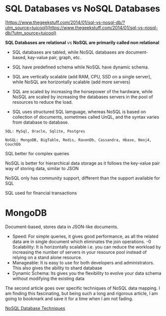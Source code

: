 # **SQL Databases vs NoSQL Databases**

[https://www.thegeekstuff.com/2014/01/sql-vs-nosql-db/?utm_source=tuicool](https://www.thegeekstuff.com/2014/01/sql-vs-nosql-db/?utm_source=tuicool)

**SQL Databases are relational** vs **NoSQL are primarily called non relational**

- SQL databases are tabled, while NoSQL databases are document-based, kay-value pair, graph, etc.

- SQL have predefined schema while NoSQL have dynamic schema.

- SQL are vertically scalable (add RAM, CPU, SSD on a single server), while NoSQL are horizontally scalable (add more servers)

- SQL are scaled by increasing the horsepower of the hardware, while NoSQL are scaled by increasing the databases servers in the pool of resources to reduce the load.

- SQL uses structured SQL lamguage, whereas NoSQL is based on collection of documents, sometimes called UnQL, and the syntax varies from database to database.

```
SQL: MySql, Oracle, Sqlite, Postgres

NoSQL: MongoDB, BigTable, Redis, RavenDb, Cassandra, Hbase, Neoj4, CouchDb
```

SQL better for complex queries

NoSQL is better for hierarchical data storage as it follows the key-value pair way of storing data, similar to JSON

NoSQL only has community support, different than the support available for SQL

SQL used for financial transactions



# MongoDB

Document-based, stores data in JSON-like documents.

- Speed: For simple queries, it gives good performance, as all the related data are in single document which eliminates the join operations.
-0 Scalability: It is horizontally scalable i.e. you can reduce the workload by increasing the number of servers in your resource pool instead of relying on a stand alone resource.
- Manageable: It is easy to use for both developers and administrators. This also gives the ability to shard database
- Dynamic Schema: Its gives you the flexibility to evolve your data schema without modifying the existing data


The second article goes over specific techniques of NoSQL data mapping. I am finding this fascinating, but being such a long and rigorous article, I am going to bookmark and save it for a time when I am not fading.

[NoSQL Database Techniques](https://highlyscalable.wordpress.com/2012/03/01/nosql-data-modeling-techniques/)

